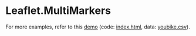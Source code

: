 Leaflet.MultiMarkers
=

For more examples, refer to this [demo](https://mfhsieh.github.io/leaflet-multi-marksers/) (code: [index.html](index.html), data: [youbike.csv](examples/youbike.csv)).